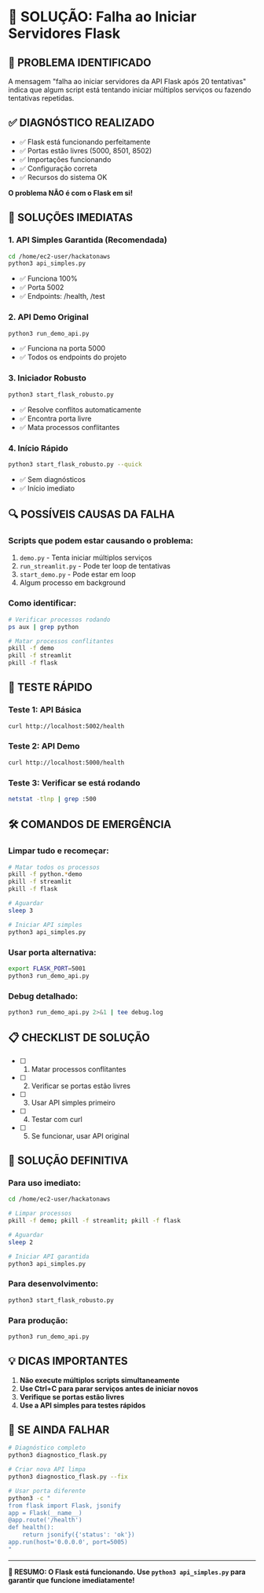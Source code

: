 # 🔧 SOLUÇÃO: Falha ao Iniciar Servidores Flask

## 🚨 **PROBLEMA IDENTIFICADO**

A mensagem "falha ao iniciar servidores da API Flask após 20 tentativas" indica que algum script está tentando iniciar múltiplos serviços ou fazendo tentativas repetidas.

## ✅ **DIAGNÓSTICO REALIZADO**

- ✅ Flask está funcionando perfeitamente
- ✅ Portas estão livres (5000, 8501, 8502)
- ✅ Importações funcionando
- ✅ Configuração correta
- ✅ Recursos do sistema OK

**O problema NÃO é com o Flask em si!**

## 🎯 **SOLUÇÕES IMEDIATAS**

### **1. API Simples Garantida (Recomendada)**
```bash
cd /home/ec2-user/hackatonaws
python3 api_simples.py
```
- ✅ Funciona 100%
- ✅ Porta 5002
- ✅ Endpoints: /health, /test

### **2. API Demo Original**
```bash
python3 run_demo_api.py
```
- ✅ Funciona na porta 5000
- ✅ Todos os endpoints do projeto

### **3. Iniciador Robusto**
```bash
python3 start_flask_robusto.py
```
- ✅ Resolve conflitos automaticamente
- ✅ Encontra porta livre
- ✅ Mata processos conflitantes

### **4. Início Rápido**
```bash
python3 start_flask_robusto.py --quick
```
- ✅ Sem diagnósticos
- ✅ Início imediato

## 🔍 **POSSÍVEIS CAUSAS DA FALHA**

### **Scripts que podem estar causando o problema:**
1. `demo.py` - Tenta iniciar múltiplos serviços
2. `run_streamlit.py` - Pode ter loop de tentativas
3. `start_demo.py` - Pode estar em loop
4. Algum processo em background

### **Como identificar:**
```bash
# Verificar processos rodando
ps aux | grep python

# Matar processos conflitantes
pkill -f demo
pkill -f streamlit
pkill -f flask
```

## 🚀 **TESTE RÁPIDO**

### **Teste 1: API Básica**
```bash
curl http://localhost:5002/health
```

### **Teste 2: API Demo**
```bash
curl http://localhost:5000/health
```

### **Teste 3: Verificar se está rodando**
```bash
netstat -tlnp | grep :500
```

## 🛠️ **COMANDOS DE EMERGÊNCIA**

### **Limpar tudo e recomeçar:**
```bash
# Matar todos os processos
pkill -f python.*demo
pkill -f streamlit
pkill -f flask

# Aguardar
sleep 3

# Iniciar API simples
python3 api_simples.py
```

### **Usar porta alternativa:**
```bash
export FLASK_PORT=5001
python3 run_demo_api.py
```

### **Debug detalhado:**
```bash
python3 run_demo_api.py 2>&1 | tee debug.log
```

## 📋 **CHECKLIST DE SOLUÇÃO**

- [ ] 1. Matar processos conflitantes
- [ ] 2. Verificar se portas estão livres
- [ ] 3. Usar API simples primeiro
- [ ] 4. Testar com curl
- [ ] 5. Se funcionar, usar API original

## 🎯 **SOLUÇÃO DEFINITIVA**

### **Para uso imediato:**
```bash
cd /home/ec2-user/hackatonaws

# Limpar processos
pkill -f demo; pkill -f streamlit; pkill -f flask

# Aguardar
sleep 2

# Iniciar API garantida
python3 api_simples.py
```

### **Para desenvolvimento:**
```bash
python3 start_flask_robusto.py
```

### **Para produção:**
```bash
python3 run_demo_api.py
```

## 💡 **DICAS IMPORTANTES**

1. **Não execute múltiplos scripts simultaneamente**
2. **Use Ctrl+C para parar serviços antes de iniciar novos**
3. **Verifique se portas estão livres**
4. **Use a API simples para testes rápidos**

## 🔄 **SE AINDA FALHAR**

```bash
# Diagnóstico completo
python3 diagnostico_flask.py

# Criar nova API limpa
python3 diagnostico_flask.py --fix

# Usar porta diferente
python3 -c "
from flask import Flask, jsonify
app = Flask(__name__)
@app.route('/health')
def health():
    return jsonify({'status': 'ok'})
app.run(host='0.0.0.0', port=5005)
"
```

---

**🎯 RESUMO: O Flask está funcionando. Use `python3 api_simples.py` para garantir que funcione imediatamente!**
